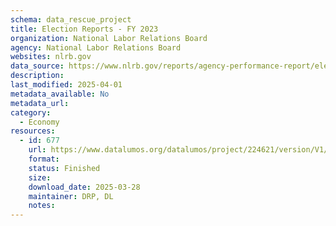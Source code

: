 ```yaml
---
schema: data_rescue_project 
title: Election Reports - FY 2023
organization: National Labor Relations Board
agency: National Labor Relations Board
websites: nlrb.gov
data_source: https://www.nlrb.gov/reports/agency-performance-report/election-reports/election-reports-fy-2023
description: 
last_modified: 2025-04-01
metadata_available: No
metadata_url: 
category:
  - Economy
resources:
  - id: 677
    url: https://www.datalumos.org/datalumos/project/224621/version/V1/view
    format: 
    status: Finished
    size: 
    download_date: 2025-03-28
    maintainer: DRP, DL
    notes: 
---
```

